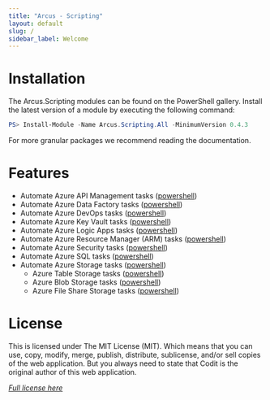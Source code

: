 ```yaml
---
title: "Arcus - Scripting"
layout: default
slug: /
sidebar_label: Welcome
---
```


# Installation

The Arcus.Scripting modules can be found on the PowerShell gallery.
Install the latest version of a module by executing the following command:

```powershell
PS> Install-Module -Name Arcus.Scripting.All -MinimumVersion 0.4.3
```

For more granular packages we recommend reading the documentation.

# Features

* Automate Azure API Management tasks ([powershell](features/powershell/azure-api-management))
* Automate Azure Data Factory tasks ([powershell](features/powershell/azure-data-factory))
* Automate Azure DevOps tasks ([powershell](features/powershell/azure-devops))
* Automate Azure Key Vault tasks ([powershell](features/powershell/azure-key-vault))
* Automate Azure Logic Apps tasks ([powershell](features/powershell/azure-logic-apps))
* Automate Azure Resource Manager (ARM) tasks ([powershell](features/powershell/arm))
* Automate Azure Security tasks ([powershell](features/powershell/azure-security))
* Automate Azure SQL tasks ([powershell](features/powershell/azure-sql))
* Automate Azure Storage tasks ([powershell](features/powershell/azure-storage/azure-storage-all))
    * Azure Table Storage tasks ([powershell](features/powershell/azure-storage/azure-storage-table))
    * Azure Blob Storage tasks ([powershell](features/powershell/azure-storage/azure-storage-blob))
    * Azure File Share Storage tasks ([powershell](features/powershell/azure-storage/azure-storage-fileshare))

# License
This is licensed under The MIT License (MIT). Which means that you can use, copy, modify, merge, publish, distribute, sublicense, and/or sell copies of the web application. But you always need to state that Codit is the original author of this web application.

*[Full license here](https://github.com/arcus-azure/arcus.scripting/blob/master/LICENSE)*
